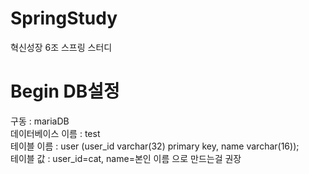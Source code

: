 # SpringStudy
혁신성장 6조 스프링 스터디

# Begin DB설정
구동 : mariaDB  
데이터베이스 이름 : test  
테이블 이름 : user (user_id varchar(32) primary key, name varchar(16));  
테이블 값 : user_id=cat, name=본인 이름 으로 만드는걸 권장  
